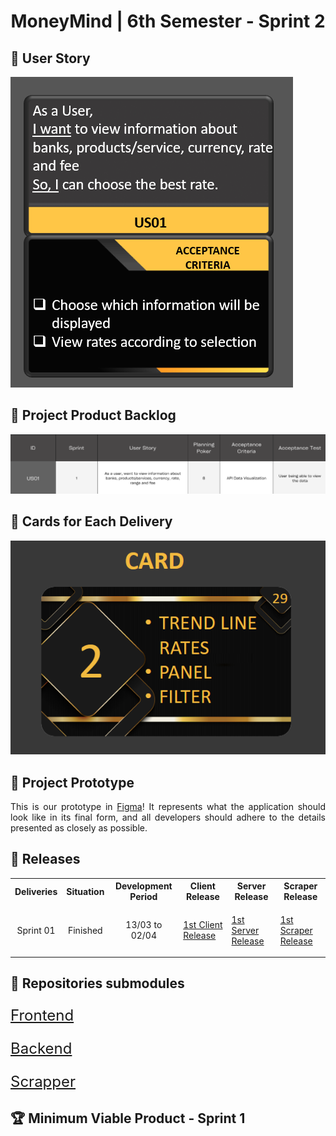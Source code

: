 <h1 align="center">MoneyMind | 6th Semester - Sprint 2</h1>
<h2>📖 User Story</h2>
<img src="https://github.com/Barbara-BB/FatecAPI-06/blob/main/docs/User Story_sprint2.png">

<h2>📌 Project Product Backlog</h2>
<img src="https://github.com/Barbara-BB/FatecAPI-06/blob/main/docs/Product_Backlog_sprint2.png">

<h2>📅 Cards for Each Delivery</h2>
<img src="https://github.com/Barbara-BB/FatecAPI-06/blob/main/docs/CARD_sprint2.png">
<h2>🚧 Project Prototype</h2>

<p align="justify"> This is our prototype in <a href="https://www.figma.com/proto/jMCu3TlAj0V2WdrlGG78fS/Money-Mind?node-id=293-845&scaling=contain&page-id=0%3A1&starting-point-node-id=293%3A845">Figma</a>! It represents what the application should look like in its final form, and all developers should adhere to the details presented as closely as possible.</p>

<h2>📃 Releases</h2>
<table align="center">
    <tr>
        <th align="center">Deliveries</th>
        <th align="center">Situation</th>
        <th align="center">Development Period</th>
        <th align="center">Client Release</th>
        <th align="center">Server Release</th>
        <th align="center">Scraper Release</th>
    </tr>
    <tr>
        <td align="center">Sprint 01</td> 
        <td align="center">Finished</td>
        <td align="center">13/03 to 02/04</td>
        <td align="center"><p align="justify"><a href="https://github.com/ThomasPalma1/FatecAPI-Client/releases/tag/v0.1">1st Client Release</a></p></td>
        <td align="center"><p align="justify"><a href="https://github.com/ThomasPalma1/FatecAPI-Server/releases/tag/v0.1">1st Server Release</a></p></td>
        <td align="center"><p align="justify"><a href="https://github.com/ThomasPalma1/FatecAPI-Scraper/releases/tag/v0.1">1st Scraper Release</a></p></td>
    </tr>
</table>

<h2>📃 Repositories submodules</h2>
<p style="font-size:24px"><a href="https://github.com/ThomasPalma1/FatecAPI-Client">Frontend</a></p>
<p style="font-size:24px"><a href="https://github.com/ThomasPalma1/FatecAPI-Server">Backend</a></p>
<p style="font-size:24px"><a href="https://github.com/ThomasPalma1/FatecAPI-Scraper">Scrapper</a></p>
<h2> 🏆 Minimum Viable Product - Sprint 1</h2>
<div align="center">
    <h3 align="center">
        <img src="https://github.com/Barbara-BB/FatecAPI-06/blob/main/docs/sprint2.gif" alt="" /><br />
    </h3>
</div>
